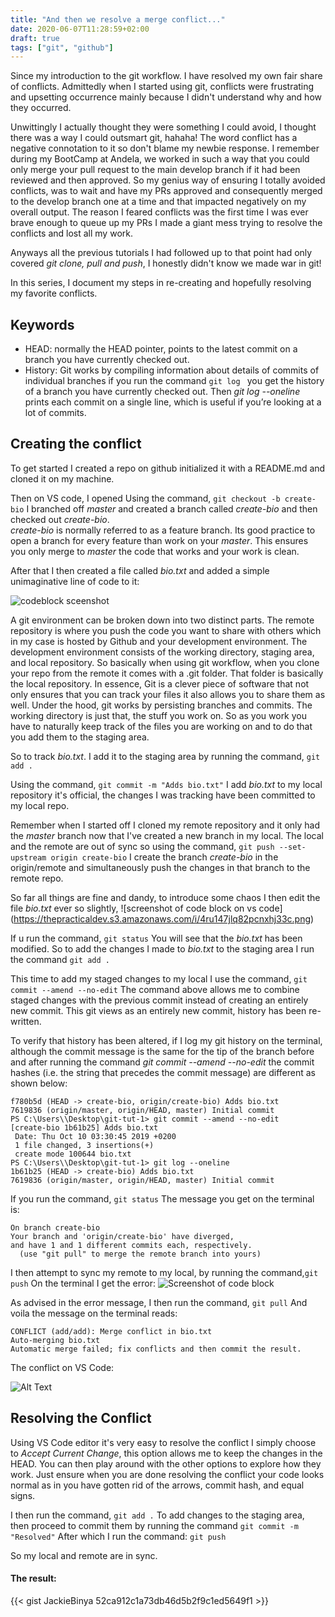 ```yaml
---
title: "And then we resolve a merge conflict..."
date: 2020-06-07T11:28:59+02:00
draft: true
tags: ["git", "github"]
---
```


Since my introduction to the git workflow. I have resolved my own fair share of conflicts. Admittedly when I started using git, conflicts were frustrating and upsetting occurrence mainly because I didn't understand why and how they occurred. 

Unwittingly I actually thought they were something I could avoid, I thought there was a way I could outsmart git, hahaha! The word conflict has a negative connotation to it so don't blame my newbie response. 
I remember during my BootCamp at Andela, we worked in such a way that you could only merge your pull request to the main develop branch if it had been reviewed and then approved.
So my genius way of ensuring I totally avoided conflicts, was to wait and have my PRs approved and consequently merged to the develop branch one at a time and that impacted negatively on my overall output. 
The reason I feared conflicts was the first time I was ever brave enough to queue up my PRs I made a giant mess trying to resolve the conflicts and lost all my work. 

Anyways all the previous tutorials I had followed up to that point had only covered _git clone, pull and push_, I honestly didn't know we made war in git! 

In this series, I document my steps in re-creating and hopefully resolving my favorite conflicts.

## Keywords

* HEAD: normally the HEAD pointer, points to the latest commit on a branch you have currently checked out.
* History: Git works by compiling information about details of commits of individual branches if you run the command ```git log ``` you get the history of a branch you have currently checked out.
Then _git log --oneline_ prints each commit on a single line, which is useful if you’re looking at a lot of commits.

## Creating the conflict

To get started I created a repo on github initialized it with a README.md and cloned it on my machine.

Then on VS code, I opened 
Using the command, ```git checkout -b create-bio``` I branched off *master* and created a branch called *create-bio* and then checked out *create-bio*.  
_create-bio_ is normally referred to as a feature branch. Its good practice to open a branch for every feature than work on your _master_. This ensures you only merge to _master_ the code that works and your work is clean.

After that I then created a file called _bio.txt_ and added a simple unimaginative line of code to it:

![codeblock sceenshot](https://thepracticaldev.s3.amazonaws.com/i/ribmlj9y7io89c1zucil.png)

A git environment can be broken down into two distinct parts. The remote repository is where you push the code you want to share with others which in my case is hosted by Github and your development environment. The development environment consists of the working directory, staging area, and local repository. So basically when using git workflow, when you clone your repo from the remote it comes with a .git folder. That folder is basically the local repository. 
In essence, Git is a clever piece of software that not only ensures that you can track your files it also allows you to share them as well. Under the hood, git works by persisting branches and commits.
The working directory is just that, the stuff you work on. So as you work you have to naturally keep track of the files you are working on and to do that you add them to the staging area. 

So to track _bio.txt_. I add it to the staging area by running the command, ```git add .```

Using the command, ```git commit -m "Adds bio.txt"```
I add _bio.txt_ to my local repository it's official, the changes I was tracking have been committed to my local repo.

Remember when I started off I cloned my remote repository and it only had the _master_ branch now that I've created a new branch in my local. The local and the remote are out of sync so using the command, ```git push --set-upstream origin create-bio```
I create the branch _create-bio_ in the origin/remote and simultaneously push the changes in that branch to the remote repo.

So far all things are fine and dandy, to introduce some chaos I then edit the file _bio.txt_ ever so slightly,
![screenshot of code block on vs code]
(https://thepracticaldev.s3.amazonaws.com/i/4ru147jlq82pcnxhj33c.png)

If u run the command, ```git status```
You will see that the _bio.txt_ has been modified. So to add the changes I made to _bio.txt_ to the staging area I run the command ```git add .```

This time to add my staged changes to my local I use the command, ```git commit --amend --no-edit```
The command above allows me to combine staged changes with the previous commit instead of creating an entirely new commit. This git views as an entirely new commit, history has been re-written.

To verify that history has been altered, if I log my git history on the terminal, although the commit message is the same for the tip of the branch before and after running the command _git commit --amend --no-edit_ the commit hashes (i.e. the string that precedes the commit message) are different as shown below:
```
f780b5d (HEAD -> create-bio, origin/create-bio) Adds bio.txt
7619836 (origin/master, origin/HEAD, master) Initial commit
PS C:\Users\\Desktop\git-tut-1> git commit --amend --no-edit
[create-bio 1b61b25] Adds bio.txt
 Date: Thu Oct 10 03:30:45 2019 +0200
 1 file changed, 3 insertions(+)
 create mode 100644 bio.txt
PS C:\Users\\Desktop\git-tut-1> git log --oneline
1b61b25 (HEAD -> create-bio) Adds bio.txt
7619836 (origin/master, origin/HEAD, master) Initial commit
```
If you run the command, ```git status```
The message you get on the terminal is:
```
On branch create-bio
Your branch and 'origin/create-bio' have diverged,
and have 1 and 1 different commits each, respectively.
  (use "git pull" to merge the remote branch into yours)
```

I then attempt to sync my remote to my local, by running the command,```git push```
On the terminal I get the error: 
![Screenshot of code block](https://thepracticaldev.s3.amazonaws.com/i/eklp6fkudekdyka7m4zo.png)

As advised in the error message, I then run the command, ```git pull```
And voila the message on the terminal reads:
```
CONFLICT (add/add): Merge conflict in bio.txt
Auto-merging bio.txt
Automatic merge failed; fix conflicts and then commit the result.
```
The conflict on VS Code: 

![Alt Text](https://thepracticaldev.s3.amazonaws.com/i/kr8ezdjpwj7djjzmog8u.png)


## Resolving the Conflict

Using VS Code editor it's very easy to resolve the conflict I simply choose to _Accept Current Change_, this option allows me to keep the changes in the HEAD.
You can then play around with the other options to explore how they work. Just ensure when you are done resolving the conflict your code looks normal as in you have gotten rid of the arrows, commit hash, and equal signs.

I then run the command,  ```git add .``` 
To add changes to the staging area, then proceed to commit them by running the command ```git commit -m "Resolved"``` After which I run the command: ```git push```

So my local and remote are in sync.

#### The result:
{{< gist JackieBinya 52ca912c1a73db46d5b2f9c1ed5649f1 >}}
